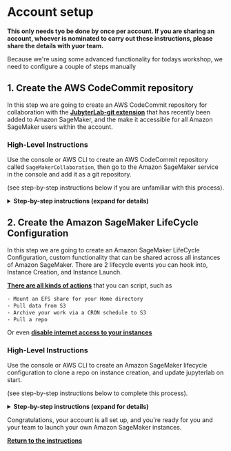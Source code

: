 
# Account setup

**This only needs tyo be done by once per account. If you are sharing an account, whoever is nominated to carry out these instructions, please share the details with yuor team.**

Because we're using some advanced functionality for todays workshop, we need to configure a couple of steps manually

## 1. Create the AWS CodeCommit repository

In this step we are going to create an AWS CodeCommit repository for collaboration with the [**JubyterLab-git extension**](https://github.com/jupyterlab/jupyterlab-git) that has recently been added to Amazon SageMaker, and the make it accessible for all Amazon SageMaker users within the account.

### High-Level Instructions

Use the console or AWS CLI to create an AWS CodeCommit repository called `SageMakerCollaboration`, then go to the Amazon SageMaker service in the console and add it as a git repository.

(see step-by-step instructions below if you are unfamiliar with this process).

<details>
<summary><strong>Step-by-step instructions (expand for details)</strong></summary><p>

1. Make sure you are on the AWS Management Console home page.  In the **Find Services** search box, type **CodeCommit**.  The search result list will populate with CodeCommit, which you should now click.  This will bring you to the AWS CodeCommit console homepage.

1. Press the **Create Repository** button
![Create Repository](./images/CC-1.png)

1. Enter the name `SageMakerCollaboration` as the repository name, and click **Next**
![Name Repository](./images/CC-2.png)

1. Your repository will be created, and you will see the connections information. You can ignore this as we will be working within the Amazon SageMaker environment, using the permissions that you created in the previous step.
![Repository Created](./images/CC-3.png)

1. Scroll to the bottom of the page and click the **Create File** button
![Add File](./images/CC-4.png)

1. For the contents of the file, put `# SageMaker collaboration demo`
1. For the filename, use README.md
1. Add your name and email address
1. Add a commit message, like `Initial commit`
1. Click **Commit Changes**
![Commit File](./images/CC-5.png)

1. You will see your newly committed file rendered for you
![File added](./images/CC-6.png) 

1. Create another file called `.gitignore` in the same way, with the contents `.ipynb_checkpoints`. This will prevent you from comitting your own checkpoints and clashing with other collaborators.

1. In the Services menu, type SageMaker and browse to the Amazon SageMaker console.

1. From the left hand menu select **Git repositories**
1. You will see a list of your added repositories, possibly empty
![Repository List](./images/CC-7.png)
1. Click **Add repository**
1. Make sure that CodeCommit is selected. For a detailed walkthrough of adding a github repository please follow this how to.
![Adding a github Repo](https://aws.amazon.com/blogs/machine-learning/amazon-sagemaker-notebooks-now-support-git-integration-for-increased-persistence-collaboration-and-reproducibility/)
1. Select the SageMakerCollaboration repo, and the master branch
1. You can choose to give it a shorter alias if you wish, or stick with `SageMakerCollaboration`
![Repo Setup](./images/CC-8.png)
1. Click **Add repository**
1. You will see the confirmation that the `SageMakerCollaboration` repository has been made available to all users of Amazon SageMaker.
![Repo Confirmed](./images/CC-9.png)

</p></details>

## 2. Create the Amazon SageMaker LifeCycle Configuration

In this step we are going to create an Amazon SageMaker LifeCycle Configuration, custom functionality that can be shared across all instances of Amazon SageMaker.
There are 2 lifecycle events you can hook into, Instance Creation, and Instance Launch. 

[**There are all kinds of actions**](https://aws.amazon.com/blogs/machine-learning/how-to-use-common-workflows-on-amazon-sagemaker-notebook-instances/) that you can script, such as 

    - Mount an EFS share for your Home directory
    - Pull data from S3
    - Archive your work via a CRON schedule to S3
    - Pull a repo

Or even [**disable internet access to your instances**](https://aws.amazon.com/blogs/machine-learning/customize-your-amazon-sagemaker-notebook-instances-with-lifecycle-configurations-and-the-option-to-disable-internet-access/)

### High-Level Instructions

Use the console or AWS CLI to create an Amazon SageMaker lifecycle configuration to clone a repo on instance creation, and update jupyterlab on start.

(see step-by-step instructions below to complete this process).

<details>
<summary><strong>Step-by-step instructions (expand for details)</strong></summary><p>

1. Click on **Lifecycle configurations** from the left hand menu, and you will be taken to the list of available Configurations. This could be empty.
![Lifecycle List](./images/LC-1.png)
1. Click on **Create configuration**
1. For **name** enter `SageMakerLCCDemo`
1. Whilst the **Start notebook** tab is selected, enter
```
#!/bin/bash

set -e

pip install --upgrade jupyterlab
pip install --upgrade jupyterlab-git
```
![Start Notebook](./images/LC-2.png)
1. Click to the **Create notebook** tab
1. All repos are added under the path `/home/ec2-user/SageMaker`
1. Add the following code

```
#!/bin/bash

set -e

cd /home/ec2-user/SageMaker
git clone https://github.com/podulator/amazon-sagemaker-workshop.git
cd amazon-sagemaker-workshop
git checkout dh
cd ../
sudo chmod -R a+w ./amazon-sagemaker-workshop/
```
![Create Notebook](./images/LC-3.png)

1. Click on **Create configuration**, and you will be taken back to the list of Configurations, with your new one shown.

![Configuration Created](./images/LC-4.png)

</p></details>

Congratulations, your account is all set up, and you're ready for you and your team to launch your own Amazon SageMaker instances.

[**Return to the instructions**](../README.md)
